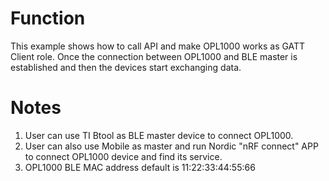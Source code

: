 # Function
This example shows how to call API  and make OPL1000 works as GATT Client role. Once the connection between OPL1000 and BLE master is established and then the devices start exchanging data.

# Notes
1. User can use TI Btool as BLE master device to connect OPL1000.
2. User can also use Mobile as master and run Nordic "nRF connect" APP to connect OPL1000 device and find its service.   
3. OPL1000 BLE MAC address default is 11:22:33:44:55:66 


